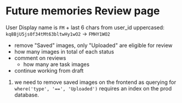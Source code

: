# Future memories Review page

User Display name is `FM` + last 6 chars from user_id uppercased:
`kq8BjU5js0f34tMt63bltwHy1wO2` -> `FMHY1WO2`



- remove "Saved" images, only "Uploaded" are eligible for review
- how many images in total of each status
- comment on reviews
  - how many are task images
- continue working from draft

1. we need to remove saved images on the frontend as querying for
  `where('type', '==', 'Uploaded')` requires an index on the prod database.

